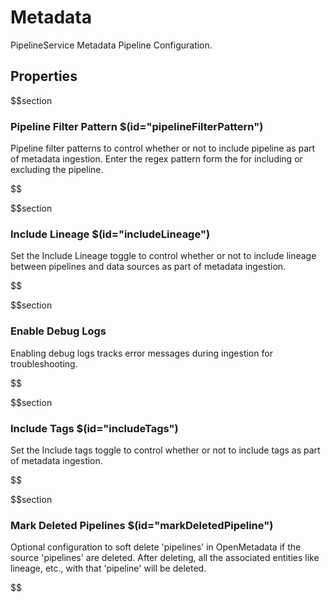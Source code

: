 # Metadata

PipelineService Metadata Pipeline Configuration.

## Properties

$$section

### Pipeline Filter Pattern $(id="pipelineFilterPattern")

Pipeline filter patterns to control whether or not to include pipeline as part of metadata ingestion. Enter the regex pattern form the for including or excluding the pipeline.

$$

$$section

### Include Lineage $(id="includeLineage")

Set the Include Lineage toggle to control whether or not to include lineage between pipelines and data sources as part of metadata ingestion.

$$

$$section

### Enable Debug Logs

Enabling debug logs tracks error messages during ingestion for troubleshooting.

$$

$$section

### Include Tags  $(id="includeTags")

Set the Include tags toggle to control whether or not to include tags as part of metadata ingestion.    

$$

$$section

### Mark Deleted Pipelines $(id="markDeletedPipeline")

Optional configuration to soft delete 'pipelines' in OpenMetadata if the source 'pipelines' are deleted. After deleting, all the associated entities like lineage, etc., with that 'pipeline' will be deleted.

$$
